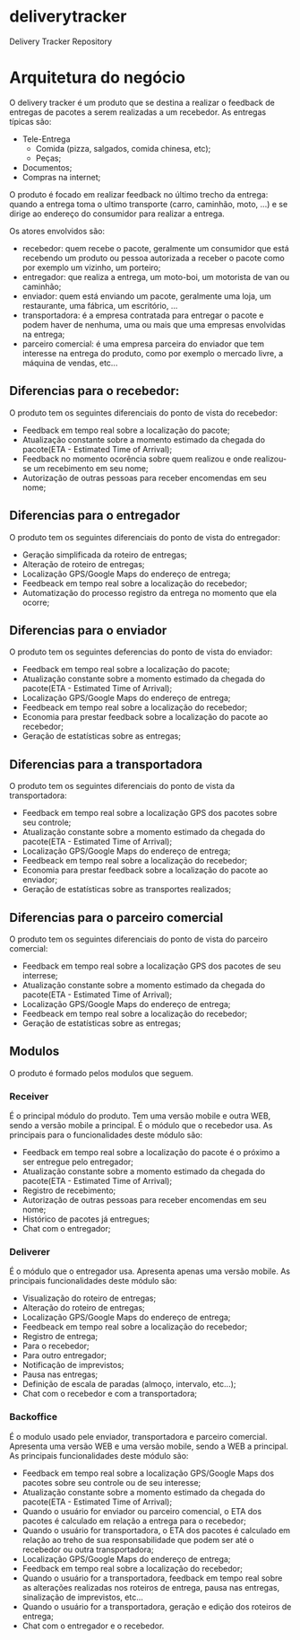 
# deliverytracker
Delivery Tracker Repository

# Arquitetura do negócio
O delivery tracker é um produto que se destina a realizar o feedback de entregas de pacotes a serem realizadas a um recebedor. As entregas típicas são:
* Tele-Entrega
  * Comida (pizza, salgados, comida chinesa, etc);
  * Peças;
* Documentos;
* Compras na internet;

O produto é focado em realizar feedback no último trecho da entrega: quando a entrega toma o ultimo transporte (carro, caminhão, moto, ...) e se dirige ao endereço do consumidor para realizar a entrega.

Os atores envolvidos são:
* recebedor: quem recebe o pacote, geralmente um consumidor que está recebendo um produto ou pessoa autorizada a receber o pacote como por exemplo um vizinho, um porteiro;
* entregador: que realiza a entrega, um moto-boi, um motorista de van ou caminhão;
* enviador: quem está enviando um pacote, geralmente uma loja, um restaurante, uma fábrica, um escritório, ...
* transportadora: é a empresa contratada para entregar o pacote e podem haver de nenhuma, uma ou mais que uma empresas envolvidas na entrega;
* parceiro comercial: é uma empresa parceira do enviador que tem interesse na entrega do produto, como por exemplo o mercado livre, a máquina de vendas, etc... 


## Diferencias para o recebedor:
O produto tem os seguintes diferenciais do ponto de vista do recebedor:
* Feedback em tempo real sobre a localização do pacote;
* Atualização constante sobre a momento estimado da chegada do pacote(ETA - Estimated Time of Arrival);
* Feedback no momento ocorência sobre quem realizou e onde realizou-se um recebimento em seu nome;
* Autorização de outras pessoas para receber encomendas em seu nome;

## Diferencias para o entregador
O produto tem os seguintes diferenciais do ponto de vista do entregador:
* Geração simplificada da roteiro de entregas;
* Alteração de roteiro de entregas;
* Localização GPS/Google Maps do endereço de entrega; 
* Feedbeack em tempo real sobre a localização do recebedor;
* Automatização do processo registro da entrega no momento que ela ocorre;

## Diferencias para o enviador
O produto tem os seguintes deferencias do ponto de vista do enviador:
* Feedback em tempo real sobre a localização do pacote;
* Atualização constante sobre a momento estimado da chegada do pacote(ETA - Estimated Time of Arrival);
* Localização GPS/Google Maps do endereço de entrega; 
* Feedbeack em tempo real sobre a localização do recebedor;
* Economia para prestar feedback sobre a localização do pacote ao recebedor;
* Geração de estatísticas sobre as entregas;

## Diferencias para a transportadora
O produto tem os seguintes diferenciais do ponto de vista da transportadora:
* Feedback em tempo real sobre a localização GPS dos pacotes sobre seu controle;
* Atualização constante sobre a momento estimado da chegada do pacote(ETA - Estimated Time of Arrival);
* Localização GPS/Google Maps do endereço de entrega; 
* Feedbeack em tempo real sobre a localização do recebedor;
* Economia para prestar feedback sobre a localização do pacote ao enviador;
* Geração de estatísticas sobre as transportes realizados;

## Diferencias para o parceiro comercial
O produto tem os seguintes diferenciais do ponto de vista do parceiro comercial:
* Feedback em tempo real sobre a localização GPS dos pacotes de seu interrese;
* Atualização constante sobre a momento estimado da chegada do pacote(ETA - Estimated Time of Arrival);
* Localização GPS/Google Maps do endereço de entrega; 
* Feedbeack em tempo real sobre a localização do recebedor;
* Geração de estatísticas sobre as entregas;

## Modulos
O produto é formado pelos modulos que seguem.

### Receiver
É o principal módulo do produto. Tem uma versão mobile e outra WEB, sendo a versão mobile a principal. É o módulo que o recebedor usa. As principais para o funcionalidades deste módulo são:
* Feedback em tempo real sobre a localização do pacote é o próximo a ser entregue pelo entregador;
* Atualização constante sobre a momento estimado da chegada do pacote(ETA - Estimated Time of Arrival);
* Registro de recebimento;
* Autorização de outras pessoas para receber encomendas em seu nome;
* Histórico de pacotes já entregues;
* Chat com o entregador;

### Deliverer
É o módulo que o entregador usa. Apresenta apenas uma versão mobile. As principais funcionalidades deste módulo são:
* Visualização do roteiro de entregas;
* Alteração do roteiro de entregas;
* Localização GPS/Google Maps do endereço de entrega; 
* Feedbeack em tempo real sobre a localização do recebedor;
* Registro de entrega;
 * Para o recebedor;
 * Para outro entregador;
* Notificação de imprevistos;
* Pausa nas entregas;
* Definição de escala de paradas (almoço, intervalo, etc...);
* Chat com o recebedor e com a transportadora;

### Backoffice
É o modulo usado pele enviador, transportadora e parceiro comercial. Apresenta uma versão WEB e uma versão mobile, sendo a WEB a principal. As principais funcionalidades deste módulo são:
* Feedback em tempo real sobre a localização GPS/Google Maps dos pacotes sobre seu controle ou de seu interesse;
* Atualização constante sobre a momento estimado da chegada do pacote(ETA - Estimated Time of Arrival);
 * Quando o usuário for enviador ou parceiro comencial, o ETA dos pacotes é calculado em relação a entrega para o recebedor;
 * Quando o usuário for transportadora, o ETA dos pacotes é calculado em relação ao treho de sua responsabilidade que podem ser até o recebedor ou outra transportadora;
* Localização GPS/Google Maps do endereço de entrega; 
* Feedback em tempo real sobre a localização do recebedor;
* Quando o usuário for a transportadora, feedback em tempo real sobre as alterações realizadas nos roteiros de entrega, pausa nas entregas, sinalização de imprevistos, etc...
* Quando o usuário for a transportadora, geração e edição dos roteiros de entrega;
* Chat com o entregador e o recebedor.
